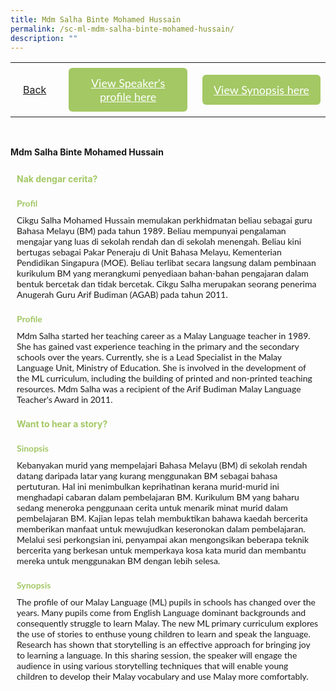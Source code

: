 ```yaml
---
title: Mdm Salha Binte Mohamed Hussain
permalink: /sc-ml-mdm-salha-binte-mohamed-hussain/
description: ""
---
```

<style>
  .video-container {
  position: relative;
  width: 100%;
  overflow: hidden;
  padding-top: 56.25%; 
}
.responsive-iframe {
  position: absolute;
  top: 0;
  left: 0;
  bottom: 0;
  right: 0;
  width: 100%;
  height: 100%;
  border: none;
}
.btntop {
    position: fixed;
    float: right;
    bottom: 20px;
    right: 80px;
    z-index: 99;
    boder: none;
    background-color: #3bb9ff;
    cursor: pointer;
    padding: 15px;
    boder-radius: 4px;
    color: #fff;
    font-weight: 600;
}
    .btn1,.btn2{
      font-size: 18px;
    font-family: Lato,sans-serif;
    background-color: #a3c864;
    padding: 13px 13px;
    border-radius: 6px;
    text-align: center;
    display: block;
    margin-left: 8px;
  }
  @media only screen and (max-width: 600px){ 
  .btn1,.btn2{
   margin-left: -6px;
    padding: 1px 8px;
  }
  }
   .btn1:hover {
background-color: lightgrey;!important;
}
 .btn2:hover {
background-color: lightgrey;!important;
}
.content a {
margin-bottom:0rem;
text-decoration:none;
}
  img {
height:auto;
max-width:100%;
}
</style>


<table>
  <tbody><tr>   
        <td style="border: none;
  text-align: left;padding: 20px;">
<a href="/malay-session">Back</a>
</td>
    <td style="border: none;
  text-align: left;padding: 8px;width: 43%;"> <a href="#C1" class="btn1" style="color:#fff;">View Speaker's profile here</a> </td>
    <td style="border: none;
  text-align: left;padding: 8px;width: 43%;">
      <a href="#C2" class="btn2" style="color:#fff;">  View Synopsis here</a>
    </td>
    </tr>
</tbody></table><br>

 <p> <strong>Mdm Salha Binte Mohamed Hussain</strong><br></p>
  <h4 style="padding-top:12px;margin:10px;color:#a3c864;">Nak dengar cerita?</h4>
	
<h4 id="C1" style="padding-top:12px;margin:10px;color:#a3c864;font-family:Lato,sans-serif;">Profil</h4>
<p style="margin:10px;font-family: Lato,sans-serif;">
Cikgu Salha Mohamed Hussain memulakan perkhidmatan beliau sebagai guru Bahasa Melayu (BM) pada tahun 1989. Beliau mempunyai pengalaman mengajar yang luas di sekolah rendah dan di sekolah menengah. Beliau kini bertugas sebagai Pakar Peneraju di Unit Bahasa Melayu, Kementerian Pendidikan Singapura (MOE). Beliau terlibat secara langsung dalam pembinaan kurikulum BM yang merangkumi penyediaan bahan-bahan pengajaran dalam bentuk bercetak dan tidak bercetak. Cikgu Salha merupakan seorang penerima Anugerah Guru Arif Budiman (AGAB) pada tahun 2011.
</p>
	
 <h4 id="C1" style="padding-top:12px;margin:10px;color:#a3c864;font-family:Lato,sans-serif;">Profile</h4>
<p style="margin:10px;font-family: Lato,sans-serif;">
Mdm Salha started her teaching career as a Malay Language teacher in 1989. She has gained vast experience teaching in the primary and the secondary schools over the years. Currently, she is a Lead Specialist in the Malay Language Unit, Ministry of Education. She is involved in the development of the ML curriculum, including the building of printed and non-printed teaching resources. Mdm Salha was a recipient of the Arif Budiman Malay Language Teacher's Award in 2011.
</p>

<h4 style="padding-top:12px;margin:10px;color:#a3c864;">Want to hear a story?</h4>

<h4 id="C2" style="padding-top:12px;margin:10px;color:#a3c864;font-family:Lato,sans-serif;">Sinopsis</h4> 
<p style="margin:10px;font-family: Lato,sans-serif;">
Kebanyakan murid yang mempelajari Bahasa Melayu (BM) di sekolah rendah datang daripada latar yang kurang menggunakan BM sebagai bahasa pertuturan. Hal ini menimbulkan keprihatinan kerana murid-murid ini menghadapi cabaran dalam pembelajaran BM. Kurikulum BM yang baharu sedang meneroka penggunaan cerita untuk menarik minat murid dalam pembelajaran BM. Kajian lepas telah membuktikan bahawa kaedah bercerita memberikan manfaat untuk mewujudkan keseronokan dalam pembelajaran. Melalui sesi perkongsian ini, penyampai akan mengongsikan beberapa teknik bercerita yang berkesan untuk memperkaya kosa kata murid dan membantu mereka untuk menggunakan BM dengan lebih selesa.
</p>

<h4 id="C2" style="padding-top:12px;margin:10px;color:#a3c864;font-family:Lato,sans-serif;">Synopsis</h4> 
<p style="margin:10px;font-family: Lato,sans-serif;">
The profile of our Malay Language (ML) pupils in schools has changed over the years. Many pupils come from English Language dominant backgrounds and consequently struggle to learn Malay. The new ML primary curriculum explores the use of stories to enthuse young children to learn and speak the language. Research has shown that storytelling is an effective approach for bringing joy to learning a language. In this sharing session, the speaker will engage the audience in using various storytelling techniques that will enable young children to develop their Malay vocabulary and use Malay more comfortably.
</p>